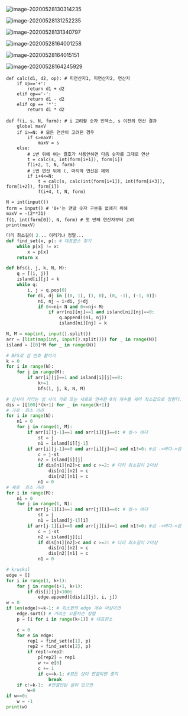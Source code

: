 ![image-20200528130314235](C:\Users\peach\AppData\Roaming\Typora\typora-user-images\image-20200528130314235.png)

![image-20200528131252235](C:\Users\peach\AppData\Roaming\Typora\typora-user-images\image-20200528131252235.png)

![image-20200528131340797](C:\Users\peach\AppData\Roaming\Typora\typora-user-images\image-20200528131340797.png)

![image-20200528164001258](C:\Users\peach\AppData\Roaming\Typora\typora-user-images\image-20200528164001258.png)

![image-20200528164015151](C:\Users\peach\AppData\Roaming\Typora\typora-user-images\image-20200528164015151.png)

![image-20200528164245929](C:\Users\peach\AppData\Roaming\Typora\typora-user-images\image-20200528164245929.png)

```
def calc(d1, d2, op): # 피연산자1, 피연산자2, 연산자
    if op=='+':
        return d1 + d2
    elif op=='-':
        return d1 - d2
    elif op == '*':
        return d1 * d2

def f(i, s, N, form): # i 고려할 숫자 인덱스, s 이전의 연산 결과
    global maxV
    if i>=N: # 모든 연산이 고려된 경우
        if s>maxV:
            maxV = s
    else:
        # i번 뒤에 여는 괄호가 사용안하면 다음 숫자를 그대로 연산
        t = calc(s, int(form[i+1]), form[i])
        f(i+2, t, N, form)
        # i번 연산 뒤에 (, 마지막 연산은 제외
        if i+4<=N:
            t = calc(s, calc(int(form[i+1]), int(form[i+3]), form[i+2]), form[i])
            f(i+4, t, N, form)

N = int(input())
form = input() # '0+'는 맨앞 숫자 구분을 없애기 위해
maxV = -(2**31)
f(1, int(form[0]), N, form) # 첫 번째 연산자부터 고려
print(maxV)
```



```python
다리 최소길이 2... 이러기냐 정말...
def find_set(x, p): # 대표원소 찾기
    while p[x] != x:
        x = p[x]
    return x

def bfs(i, j, k, N, M):
    q = [(i, j)]
    island[i][j] = k
    while q:
        i, j = q.pop(0)
        for di, dj in [(0, 1), (1, 0), (0, -1), (-1, 0)]:
            ni, nj = i+di, j+dj
            if 0<=ni< N and 0<=nj< M:
                if arr[ni][nj]==1 and island[ni][nj]==0:
                    q.append((ni, nj))
                    island[ni][nj] = k

N, M = map(int, input().split())
arr = [list(map(int, input().split())) for _ in range(N)]
island = [[0]*M for _ in range(N)]

# BFS로 섬 번호 붙이기
k = 0
for i in range(N):
    for j in range(M):
        if arr[i][j]==1 and island[i][j]==0:
            k+=1
            bfs(i, j, k, N, M)

# 섬사이 거리는 섬 사이 가로 또는 세로로 연속한 0의 개수를 세어 최소값으로 정한다.
dis = [[100]*(k+1) for _ in range(k+1)]
# 가로  최소 거리
for i in range(N):
    n1 = 0
    for j in range(1, M):
        if arr[i][j-1]==1 and arr[i][j]==0: # 섬-> 바다
            st = j
            n1 = island[i][j-1]
        if arr[i][j-1]==0 and arr[i][j]==1 and n1!=0: #섬 ->바다->섬
            c = j-st
            n2 = island[i][j]
            if dis[n1][n2]>c and c >=2: # 다리 최소길이 2이상
                dis[n1][n2] = c
                dis[n2][n1] = c
            n1 = 0
# 세로  최소 거리
for i in range(M):
    n1 = 0
    for j in range(1, N):
        if arr[j-1][i]==1 and arr[j][i]==0: # 섬-> 바다
            st = j
            n1 = island[j-1][i]
        if arr[j-1][i]==0 and arr[j][i]==1 and n1!=0: #섬 ->바다->섬
            c = j-st
            n2 = island[j][i]
            if dis[n1][n2]>c and c >=2: # 다리 최소길이 2이상
                dis[n1][n2] = c
                dis[n2][n1] = c
            n1 = 0

# kruskal
edge = []
for i in range(1, k+1):
    for j in range(i+1, k+1):
        if dis[i][j]<100:
            edge.append([dis[i][j], i, j])
w = 0
if len(edge)>=k-1: # 최소한의 edge 개수 이상이면
    edge.sort() # 거리순 오름차순 정렬
    p = [i for i in range(k+1)] # 대표원소

    c = 0
    for e in edge:
        rep1 = find_set(e[1], p)
        rep2 = find_set(e[2], p)
        if rep1!=rep2:
            p[rep2] = rep1
            w += e[0]
            c += 1
            if c==k-1: #모든 섬이 연결되면 중지
                break
    if c!=k-1:  #연결안된 섬이 있으면
        w=0
if w==0:
    w = -1
print(w)
```

